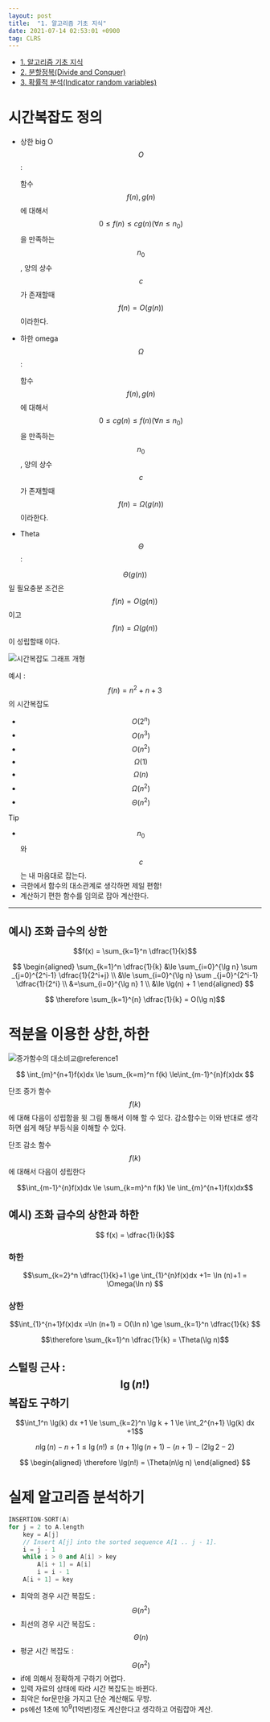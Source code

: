 ```yaml
---
layout: post
title:  "1. 알고리즘 기초 지식"
date: 2021-07-14 02:53:01 +0900
tag: CLRS
---
```


- [1. 알고리즘 기초 지식](https://eeeuns.github.io/2021/07/13/alg/)
- [2. 분할정복(Divide and Conquer)](https://eeeuns.github.io/2021/07/15/divide-and-conquer/)
- [3. 확률적 분석(Indicator random variables)](https://eeeuns.github.io/2021/07/15/indicator-random-variables/)


# 시간복잡도 정의

-   상한 big O $$O$$ : 

    함수 $$\displaystyle f(n), g(n)$$에 대해서
    $$0 \le f(n) \le cg(n) ( \forall n \leq n_0)$$을 만족하는 $$n_0$$, 양의
    상수 $$c$$가 존재할때 $$f(n) = O(g(n))$$이라한다.

-   하한 omega $$\Omega$$ : 

    함수 $$f(n), g(n)$$에 대해서
    $$0 \le cg(n) \le f(n) ( \forall n \leq n_0)$$을 만족하는 $$n_0$$, 양의
    상수 $$c$$가 존재할때 $$f(n) = \Omega(g(n))$$이라한다.

-   Theta $$\Theta$$ :

$$\Theta(g(n))$$일 필요충분 조건은 $$f(n) = O(g(n))$$이고
$$f(n) = \Omega(g(n))$$이 성립할때 이다.

![시간복잡도 그래프 개형](/images/alg/pic1.PNG)

예시 : $$f(n) = n^2 + n + 3$$ 의 시간복잡도

- $$O(2^n)$$
- $$O(n^3)$$
- $$O(n^2)$$
- $$\Omega(1)$$
- $$\Omega(n)$$
- $$\Omega(n^2)$$
- $$\Theta(n^2)$$

Tip

- $$n_0$$와 $$c$$는 내 마음대로 잡는다.
- 극한에서 함수의 대소관계로 생각하면 제일 편함!
- 계산하기 편한 함수를 임의로 잡아 계산한다.


----------------------------------------------------------------- 

## 예시) 조화 급수의 상한

$$f(x) = \sum_{k=1}^n   \dfrac{1}{k}$$

$$    
    \begin{aligned}
    \sum_{k=1}^n \dfrac{1}{k} 
    &\le \sum_{i=0}^{\lg n} \sum _{j=0}^{2^i-1} \dfrac{1}{2^i+j} \\ 
    &\le \sum_{i=0}^{\lg n} \sum _{j=0}^{2^i-1} \dfrac{1}{2^i} \\  
    &=\sum_{i=0}^{\lg n} 1 \\  
    &\le \lg(n) + 1
    \end{aligned}
$$

$$ \therefore \sum_{k=1}^{n} \dfrac{1}{k} = O(\lg n)$$

# 적분을 이용한 상한,하한


![증가함수의 대소비교@reference1](/images//quicksort/q5.PNG)


$$ \int_{m}^{n+1}f(x)dx \le \sum_{k=m}^n f(k) \le\int_{m-1}^{n}f(x)dx $$


단조 증가 함수 $$f(k)$$에 대해 다음이 성립함을 윗 그림 통해서 이해 할 수 있다.
감소함수는 이와 반대로 생각하면 쉽게 해당 부등식을 이해할 수 있다.

단조 감소 함수 $$f(k)$$에 대해서 다음이 성립한다

$$\int_{m-1}^{n}f(x)dx \le \sum_{k=m}^n f(k) \le \int_{m}^{n+1}f(x)dx$$

## 예시) 조화 급수의 상한과 하한

$$ f(x) = \dfrac{1}{k}$$

### 하한 

$$\sum_{k=2}^n \dfrac{1}{k}+1 \ge \int_{1}^{n}f(x)dx +1= \ln (n)+1 = \Omega(\ln n) $$

### 상한

$$\int_{1}^{n+1}f(x)dx =\ln (n+1) = O(\ln n) \ge \sum_{k=1}^n \dfrac{1}{k}  $$

$$\therefore  \sum_{k=1}^n \dfrac{1}{k} = \Theta(\lg n)$$


## 스털링 근사 : $$\lg(n!)$$ 복잡도 구하기

$$\int_1^n \lg(k) dx +1 \le \sum_{k=2}^n \lg k + 1 \le \int_2^{n+1} \lg(k) dx +1$$


$$n \lg(n) -n + 1 \le \lg(n!) \le (n+1)\lg(n+1) -(n+1) -(2\lg2 - 2)$$

$$
    \begin{aligned}
            \therefore \lg(n!) = \Theta(n\lg n)
    \end{aligned}
$$


# 실제 알고리즘 분석하기

```c++
INSERTION-SORT(A)
for j = 2 to A.length
    key = A[j]
    // Insert A[j] into the sorted sequence A[1 .. j - 1].
    i = j - 1
    while i > 0 and A[i] > key
        A[i + 1] = A[i]
        i = i - 1
    A[i + 1] = key
```


- 최악의 경우 시간 복잡도  : $$\Theta(n^2)$$
- 최선의 경우 시간 복잡도  :  $$\Theta(n)$$
- 평균 시간 복잡도 :   $$\Theta(n^2)$$
- if에 의해서 정확하게 구하기 어렵다.
- 입력 자료의 상태에 따라 시간 복잡도는 바뀐다.
- 최악은 for문만을 가지고 단순 계산해도 무방.
- ps에선 1초에 $10^9$(1억번)정도 계산한다고 생각하고 어림잡아 계산.

